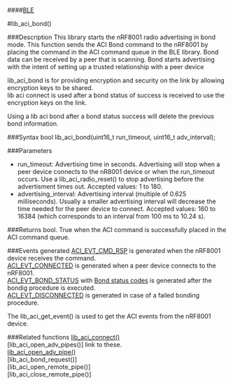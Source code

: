 ####[BLE](https://github.com/NordicSemiconductor/ble-sdk-arduino/tree/master/documentation/libraries/BLE "Go to BLE folder")

#lib_aci_bond()

###Description
This library starts the nRF8001 radio advertising in bond mode. This function sends the ACI Bond command to the nRF8001 by placing the command in the ACI command queue in the BLE library.
Bond data can be received by a peer that is scanning. Bond starts advertising with the intent of setting up a trusted relationship with a peer device  
  
lib_aci_bond is for providing encryption and security on the link by allowing encryption keys to be shared.  
lib aci connect is used after a bond status of success is received to use the encryption keys on the link.  
  
Using a lib aci bond after a bond status success will delete the previous bond information.

###Syntax
    bool lib_aci_bond(uint16_t run_timeout, uint16_t adv_interval);

###Parameters
* run_timeout: Advertising time in seconds. Advertising will stop when a peer device connects to the nR8001 device or when the run_timeout occurs.
               Use a lib_aci_radio_reset() to stop advertising before the advertisment times out.
               Accepted values: 1 to 180.
* advertising_interval: Advertising interval (multiple of 0.625 milliseconds). Usually a smaller advertising interval will decrease the time needed for the peer device to connect.
                        Accepted values: 160 to 16384 (which corresponds to an interval from 100 ms to 10.24 s).

###Returns
    bool. True when the ACI command is successfully placed in the ACI command queue.

###Events generated
[ACI_EVT_CMD_RSP](https://devzone.nordicsemi.com/documentation/ps/nRF8001_PS_v1.2.pdf#G1050945 "Go to nRF8001 PS") is generated when the nRF8001 device receives the command.  
[ACI_EVT_CONNECTED](https://devzone.nordicsemi.com/documentation/ps/nRF8001_PS_v1.2.pdf#G1051073 "Go to nRF8001 PS") is generated when a peer device connects to the nRF8001.  
[ACI_EVT_BOND_STATUS](https://devzone.nordicsemi.com/documentation/ps/nRF8001_PS_v1.2.pdf#G1051403 "Go to nRF8001 PS") with [Bond status codes](https://devzone.nordicsemi.com/documentation/ps/nRF8001_PS_v1.2.pdf#G1053311 "Go to nRF8001 PS") is generated after the bondig procedure is executed.  
[ACI_EVT_DISCONNECTED](https://devzone.nordicsemi.com/documentation/ps/nRF8001_PS_v1.2.pdf#G1051284 "Go to nRF8001 PS") is generated in case of a failed bonding procedure.  
  
The lib_aci_get_event() is used to get the ACI events from the nRF8001 device.

###Related functions
[lib_aci_connect()](https://github.com/NordicSemiconductor/ble-sdk-arduino/blob/master/documentation/libraries/BLE/lib_aci_connect.md "Go to function description")  
[lib_aci_open_adv_pipes()] link to these.  
[lib_aci_open_adv_pipe()](https://github.com/NordicSemiconductor/ble-sdk-arduino/blob/master/documentation/libraries/BLE/lib_aci_open_adv_pipe.md "Go to function description")  
[lib_aci_bond_request()]  
[lib_aci_open_remote_pipe()]  
[lib_aci_close_remote_pipe()]  
